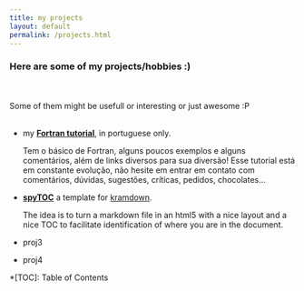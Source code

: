 ```yaml
---
title: my projects
layout: default
permalink: /projects.html
---
```


### Here are some of my projects/hobbies :)

<br><br>
Some of them might be usefull or interesting or just awesome :P
<br><br>

- my **[Fortran tutorial](https://gist.github.com/heitorPB/abc750898443d6302b0b733c8a87faa5)**,
  in portuguese only.

  Tem o básico de Fortran, alguns poucos exemplos e alguns comentários, além
  de links diversos para sua diversão! Esse tutorial está em constante
  evolução, não hesite em entrar em contato com comentários, dúvidas,
  sugestőes, críticas, pedidos, chocolates...

- **[spyTOC](https://github.com/heitorPB/kramdown-spytoc-template/)** a
  template for [kramdown](https://kramdown.gettalong.org).

  The idea is to turn a markdown file in an html5 with a nice layout and a nice
  TOC to facilitate identification of where you are in the document.

- proj3

- proj4

*[TOC]: Table of Contents